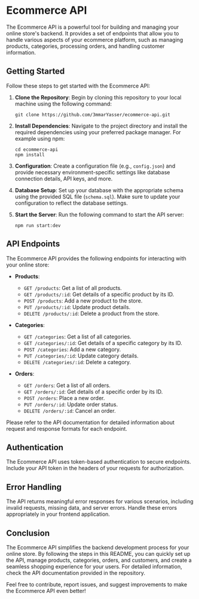 # Ecommerce API

The Ecommerce API is a powerful tool for building and managing your online store's backend. It provides a set of endpoints that allow you to handle various aspects of your ecommerce platform, such as managing products, categories, processing orders, and handling customer information.

## Getting Started

Follow these steps to get started with the Ecommerce API:

1. **Clone the Repository**: Begin by cloning this repository to your local machine using the following command:
   ```
   git clone https://github.com/3mmarYasser/ecommerce-api.git
   ```

2. **Install Dependencies**: Navigate to the project directory and install the required dependencies using your preferred package manager. For example using npm:
   ```
   cd ecommerce-api
   npm install
   ```

3. **Configuration**: Create a configuration file (e.g., `config.json`) and provide necessary environment-specific settings like database connection details, API keys, and more.

4. **Database Setup**: Set up your database with the appropriate schema using the provided SQL file (`schema.sql`). Make sure to update your configuration to reflect the database settings.

5. **Start the Server**: Run the following command to start the API server:
   ```
   npm run start:dev
   ```

## API Endpoints

The Ecommerce API provides the following endpoints for interacting with your online store:

- **Products**:
  - `GET /products`: Get a list of all products.
  - `GET /products/:id`: Get details of a specific product by its ID.
  - `POST /products`: Add a new product to the store.
  - `PUT /products/:id`: Update product details.
  - `DELETE /products/:id`: Delete a product from the store.

- **Categories**:
  - `GET /categories`: Get a list of all categories.
  - `GET /categories/:id`: Get details of a specific category by its ID.
  - `POST /categories`: Add a new category.
  - `PUT /categories/:id`: Update category details.
  - `DELETE /categories/:id`: Delete a category.

- **Orders**:
  - `GET /orders`: Get a list of all orders.
  - `GET /orders/:id`: Get details of a specific order by its ID.
  - `POST /orders`: Place a new order.
  - `PUT /orders/:id`: Update order status.
  - `DELETE /orders/:id`: Cancel an order.


Please refer to the API documentation for detailed information about request and response formats for each endpoint.

## Authentication

The Ecommerce API uses token-based authentication to secure endpoints. Include your API token in the headers of your requests for authorization.

## Error Handling

The API returns meaningful error responses for various scenarios, including invalid requests, missing data, and server errors. Handle these errors appropriately in your frontend application.

## Conclusion

The Ecommerce API simplifies the backend development process for your online store. By following the steps in this README, you can quickly set up the API, manage products, categories, orders, and customers, and create a seamless shopping experience for your users. For detailed information, check the API documentation provided in the repository.

Feel free to contribute, report issues, and suggest improvements to make the Ecommerce API even better!
